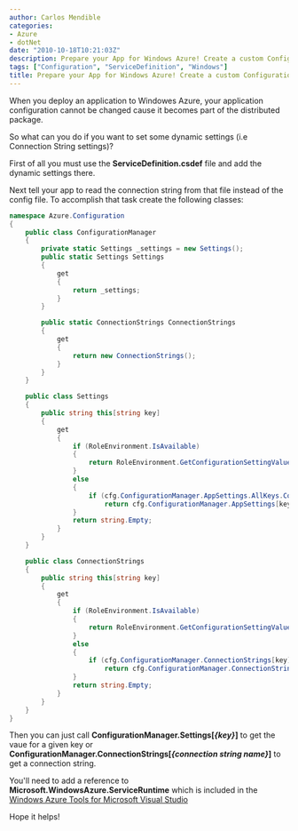 ```yaml
---
author: Carlos Mendible
categories:
- Azure
- dotNet
date: "2010-10-18T10:21:03Z"
description: Prepare your App for Windows Azure! Create a custom Configuration Manager!
tags: ["Configuration", "ServiceDefinition", "Windows"]
title: Prepare your App for Windows Azure! Create a custom Configuration Manager!
---
```

When you deploy an application to Windowes Azure, your application configuration cannot be changed cause it becomes part of the distributed package.

So what can you do if you want to set some dynamic settings (i.e Connection String settings)?

First of all you must use the **ServiceDefinition.csdef** file and add the dynamic settings there.

Next tell your app to read the connection string from that file instead of the config file. To accomplish that task create the following classes:

``` csharp 
namespace Azure.Configuration
{
    public class ConfigurationManager
    {
        private static Settings _settings = new Settings();
        public static Settings Settings
        {
            get
            {
                return _settings;
            }
        }

        public static ConnectionStrings ConnectionStrings
        {
            get
            {
                return new ConnectionStrings();
            }
        }
    }

    public class Settings
    {
        public string this[string key]
        {
            get
            {
                if (RoleEnvironment.IsAvailable)
                {
                    return RoleEnvironment.GetConfigurationSettingValue(key);
                }
                else
                {
                    if (cfg.ConfigurationManager.AppSettings.AllKeys.Contains(key))
                        return cfg.ConfigurationManager.AppSettings[key];
                }
                return string.Empty;
            }
        }
    }

    public class ConnectionStrings
    {
        public string this[string key]
        {
            get
            {
                if (RoleEnvironment.IsAvailable)
                {
                    return RoleEnvironment.GetConfigurationSettingValue(key);
                }
                else
                {
                    if (cfg.ConfigurationManager.ConnectionStrings[key] != null)
                        return cfg.ConfigurationManager.ConnectionStrings[key].ConnectionString;
                }
                return string.Empty;
            }
        }
    }
}
``` 

Then you can just call **ConfigurationManager.Settings[_{key}_]** to get the vaue for a given key or **ConfigurationManager.ConnectionStrings[_{connection string name}_]** to get a connection string.

You'll need to add a reference to **Microsoft.WindowsAzure.ServiceRuntime** which is included in the [Windows Azure Tools for Microsoft Visual Studio](http://www.microsoft.com/downloads/en/details.aspx?FamilyID=2274a0a8-5d37-4eac-b50a-e197dc340f6f&displaylang=en)

Hope it helps!